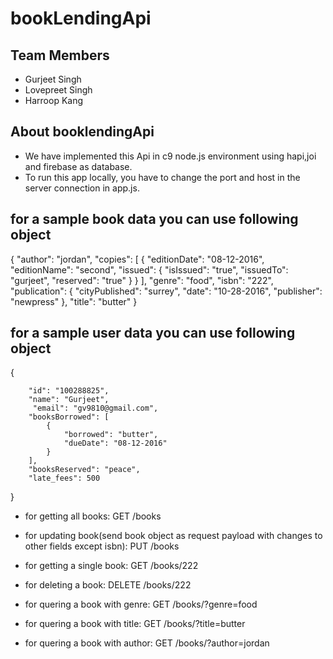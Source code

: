# bookLendingApi
## Team Members
* Gurjeet Singh
* Lovepreet Singh
* Harroop Kang

## About booklendingApi
* We have implemented this Api in c9 node.js environment using hapi,joi and firebase as database.
* To run this app locally, you have to change the port and host in the server connection in app.js.
## for a sample book data you can use following object

{
    "author": "jordan",
    "copies": [
        {
            "editionDate": "08-12-2016",
            "editionName": "second",
            "issued": {
                "isIssued": "true",
                "issuedTo": "gurjeet",
                "reserved": "true"
            }
        }
    ],
    "genre": "food",
    "isbn": "222",
    "publication": {
        "cityPublished": "surrey",
        "date": "10-28-2016",
        "publisher": "newpress"
    },
    "title": "butter"
}


## for a sample user data you can use following object
{  
     
        "id": "100288825",
        "name": "Gurjeet",
         "email": "gv9810@gmail.com",
        "booksBorrowed": [
            {
                "borrowed": "butter",
                "dueDate": "08-12-2016"
            }
        ],
        "booksReserved": "peace",
       	"late_fees": 500
 }


* for getting all books: 
GET /books

* for updating book(send book object as request payload with changes to other fields except isbn): 
PUT /books

* for getting a single book:
GET /books/222

* for deleting a book:
DELETE /books/222

* for quering a book with genre:
GET /books/?genre=food

* for quering a book with title:
GET /books/?title=butter

* for quering a book with author:
GET /books/?author=jordan





